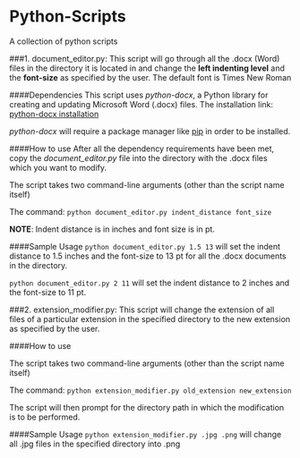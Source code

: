 # Python-Scripts

A collection of python scripts

###1. document_editor.py:
This script will go through all the .docx (Word) files in the directory it is located in and change the **left indenting level** and the **font-size** as specified by the user. The default font is Times New Roman

####Dependencies
This script uses *python-docx*, a Python library for creating and updating Microsoft Word (.docx) files. 
The installation link: [python-docx installation](https://python-docx.readthedocs.io/en/latest/user/install.html#install)

*python-docx* will require a package manager like [pip](https://pypi.python.org/pypi/pip) in order to be installed. 

####How to use
After all the dependency requirements have been met, copy the *document_editor.py* file into the directory with the .docx files which you want to modify.

The script takes two command-line arguments (other than the script name itself)

The command: ``python document_editor.py indent_distance font_size`` 

**NOTE**: Indent distance is in inches and font size is in pt.

####Sample Usage
``python document_editor.py 1.5 13`` will set the indent distance to 1.5 inches and the font-size to 13 pt for all the .docx documents in the directory.

``python document_editor.py 2 11`` will set the indent distance to 2 inches and the font-size to 11 pt.


###2. extension_modifier.py:
This script will change the extension of all files of a particular extension in the specified directory to the new extension as specified by the user. 


####How to use

The script takes two command-line arguments (other than the script name itself)

The command: ``python extension_modifier.py old_extension new_extension`` 

The script will then prompt for the directory path in which the modification is to be performed.

####Sample Usage
``python extension_modifier.py .jpg .png`` will change all .jpg files in the specified directory into .png


